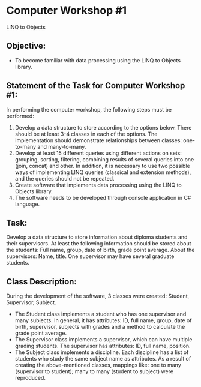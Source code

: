 # Computer Workshop #1
LINQ to Objects
## Objective:
- To become familiar with data processing using the LINQ to Objects library.

## Statement of the Task for Computer Workshop #1:
In performing the computer workshop, the following steps must be performed:
1) Develop a data structure to store according to the options below. There should be at least 3-4 classes in each of the options. The implementation should demonstrate relationships between classes: one-to-many and many-to-many.
2) Develop at least 15 different queries using different actions on sets: grouping, sorting, filtering, combining results of several queries into one (join, concat) and other. In addition, it is necessary to use two possible ways of implementing LINQ queries (classical and extension methods), and the queries should not be repeated.
3) Create software that implements data processing using the LINQ to Objects library.
4) The software needs to be developed through console application in C# language.

## Task:
Develop a data structure to store information about diploma students and their supervisors. At least the following information should be stored about the students: Full name, group, date of birth, grade point average. About the supervisors: Name, title. One supervisor may have several graduate students.

## Class Description:
During the development of the software, 3 classes were created: Student, Supervisor, Subject.
- The Student class implements a student who has one supervisor and many subjects. In general, it has attributes: ID, full name, group, date of birth, supervisor, subjects with grades and a method to calculate the grade point average.
- The Supervisor class implements a supervisor, which can have multiple grading students. The supervisor has attributes: ID, full name, position.
- The Subject class implements a discipline. Each discipline has a list of students who study the same subject name as attributes.
As a result of creating the above-mentioned classes, mappings like: one to many (supervisor to student); many to many (student to subject) were reproduced.
